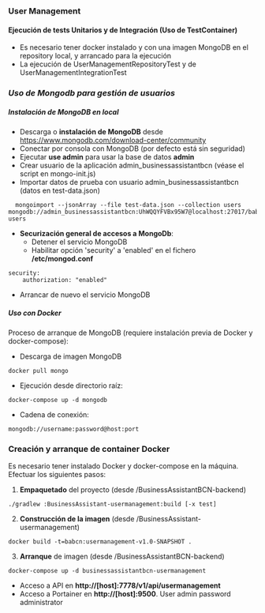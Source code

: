 

### User Management

#### Ejecución de tests Unitarios y de Integración  (Uso de TestContainer)

- Es necesario tener docker instalado y con una imagen MongoDB en el repository local, y arrancado para la ejecución
- La ejecución de UserManagementRepositoryTest y de UserManagementIntegrationTest

### _Uso de Mongodb para gestión de usuarios_

##### Instalación de MongoDB en local

- Descarga o **instalación de MongoDB** desde https://www.mongodb.com/download-center/community
- Conectar por consola con MongoDB (por defecto está sin seguridad)
- Ejecutar **use admin** para usar la base de datos **admin**
- Crear usuario de la aplicación admin_businessassistantbcn (véase el script en mongo-init.js)
- Importar datos de prueba con usuario admin_businessassistantbcn (datos en test-data.json)
```
  mongoimport --jsonArray --file test-data.json --collection users mongodb://admin_businessassistantbcn:UhWQQYFVBx95W7@localhost:27017/babcn-users
```  
- **Securización general de accesos a MongoDb**:
  - Detener el servicio MongoDB
  - Habilitar opción 'security' a 'enabled' en el fichero **/etc/mongod.conf**
```    
security:
    authorization: "enabled"
```
   - Arrancar de nuevo el servicio MongoDB
    
##### Uso con Docker

Proceso de arranque de MongoDB (requiere instalación previa de Docker y docker-compose):

- Descarga de imagen MongoDB

```
docker pull mongo
```
- Ejecución desde directorio raíz:

```
docker-compose up -d mongodb
```
- Cadena de conexión:
```
mongodb://username:password@host:port
```



### Creación y arranque de container Docker

Es necesario tener instalado Docker y docker-compose en la máquina. Efectuar los siguientes pasos:

1. **Empaquetado** del proyecto (desde /BusinessAssistantBCN-backend)

```
./gradlew :BusinessAssistant-usermanagement:build [-x test]
```

2. **Construcción de la imagen** (desde /BusinessAssistant-usermanagement)
```
docker build -t=babcn:usermanagement-v1.0-SNAPSHOT .
```

3. **Arranque** de imagen (desde /BusinessAssistantBCN-backend)

```
docker-compose up -d businessassistantbcn-usermanagement
```

* Acceso a API en **http://[host]:7778/v1/api/usermanagement**
* Acceso a Portainer en **http://[host]:9500**. User admin password administrator

